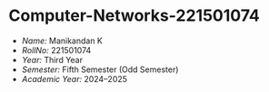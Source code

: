 # Computer-Networks-221501074
- *Name:* Manikandan K
- *RollNo:* 221501074
- *Year:* Third Year
- *Semester:* Fifth Semester (Odd Semester)
- *Academic Year:* 2024–2025
